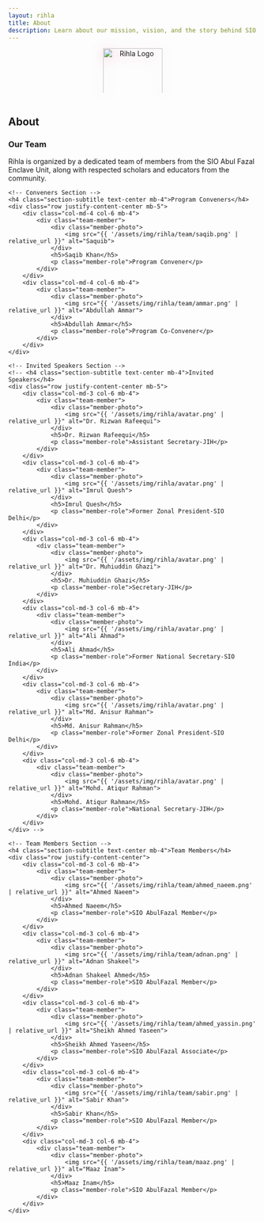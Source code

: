 ```yaml
---
layout: rihla
title: About
description: Learn about our mission, vision, and the story behind SIO AFE's annual Summer Islamic Camp for boys.
---
```


<div class="section-header">
    <div class="logo-container-large">
        <img src="{{ '/assets/img/rihla/rehlaa_logo.png' | relative_url }}" alt="Rihla Logo" class="center-logo">
    </div>
    <h2>About</h2>
</div>

<div class="rihla-card mt-5">
    <h3 class="mb-4">Our Team</h3>
    <div class="row">
        <div class="col-lg-12 mb-4">
            <p class="text-center">Rihla is organized by a dedicated team of members from the SIO Abul Fazal Enclave Unit, along with respected scholars and educators from the community.</p>
        </div>
    </div>
    
    <!-- Conveners Section -->
    <h4 class="section-subtitle text-center mb-4">Program Conveners</h4>
    <div class="row justify-content-center mb-5">
        <div class="col-md-4 col-6 mb-4">
            <div class="team-member">
                <div class="member-photo">
                    <img src="{{ '/assets/img/rihla/team/saqib.png' | relative_url }}" alt="Saquib">
                </div>
                <h5>Saqib Khan</h5>
                <p class="member-role">Program Convener</p>
            </div>
        </div>
        <div class="col-md-4 col-6 mb-4">
            <div class="team-member">
                <div class="member-photo">
                    <img src="{{ '/assets/img/rihla/team/ammar.png' | relative_url }}" alt="Abdullah Ammar">
                </div>
                <h5>Abdullah Ammar</h5>
                <p class="member-role">Program Co-Convener</p>
            </div>
        </div>
    </div>
    
    <!-- Invited Speakers Section -->
    <!-- <h4 class="section-subtitle text-center mb-4">Invited Speakers</h4>
    <div class="row justify-content-center mb-5">
        <div class="col-md-3 col-6 mb-4">
            <div class="team-member">
                <div class="member-photo">
                    <img src="{{ '/assets/img/rihla/avatar.png' | relative_url }}" alt="Dr. Rizwan Rafeequi">
                </div>
                <h5>Dr. Rizwan Rafeequi</h5>
                <p class="member-role">Assistant Secretary-JIH</p>
            </div>
        </div>
        <div class="col-md-3 col-6 mb-4">
            <div class="team-member">
                <div class="member-photo">
                    <img src="{{ '/assets/img/rihla/avatar.png' | relative_url }}" alt="Imrul Quesh">
                </div>
                <h5>Imrul Quesh</h5>
                <p class="member-role">Former Zonal President-SIO Delhi</p>
            </div>
        </div>
        <div class="col-md-3 col-6 mb-4">
            <div class="team-member">
                <div class="member-photo">
                    <img src="{{ '/assets/img/rihla/avatar.png' | relative_url }}" alt="Dr. Muhiuddin Ghazi">
                </div>
                <h5>Dr. Muhiuddin Ghazi</h5>
                <p class="member-role">Secretary-JIH</p>
            </div>
        </div>
        <div class="col-md-3 col-6 mb-4">
            <div class="team-member">
                <div class="member-photo">
                    <img src="{{ '/assets/img/rihla/avatar.png' | relative_url }}" alt="Ali Ahmad">
                </div>
                <h5>Ali Ahmad</h5>
                <p class="member-role">Former National Secretary-SIO India</p>
            </div>
        </div>
        <div class="col-md-3 col-6 mb-4">
            <div class="team-member">
                <div class="member-photo">
                    <img src="{{ '/assets/img/rihla/avatar.png' | relative_url }}" alt="Md. Anisur Rahman">
                </div>
                <h5>Md. Anisur Rahman</h5>
                <p class="member-role">Former Zonal President-SIO Delhi</p>
            </div>
        </div>
        <div class="col-md-3 col-6 mb-4">
            <div class="team-member">
                <div class="member-photo">
                    <img src="{{ '/assets/img/rihla/avatar.png' | relative_url }}" alt="Mohd. Atiqur Rahman">
                </div>
                <h5>Mohd. Atiqur Rahman</h5>
                <p class="member-role">National Secretary-JIH</p>
            </div>
        </div>
    </div> -->
    
    <!-- Team Members Section -->
    <h4 class="section-subtitle text-center mb-4">Team Members</h4>
    <div class="row justify-content-center">
        <div class="col-md-3 col-6 mb-4">
            <div class="team-member">
                <div class="member-photo">
                    <img src="{{ '/assets/img/rihla/team/ahmed_naeem.png' | relative_url }}" alt="Ahmed Naeem">
                </div>
                <h5>Ahmed Naeem</h5>
                <p class="member-role">SIO AbulFazal Member</p>
            </div>
        </div>
        <div class="col-md-3 col-6 mb-4">
            <div class="team-member">
                <div class="member-photo">
                    <img src="{{ '/assets/img/rihla/team/adnan.png' | relative_url }}" alt="Adnan Shakeel">
                </div>
                <h5>Adnan Shakeel Ahmed</h5>
                <p class="member-role">SIO AbulFazal Member</p>
            </div>
        </div>
        <div class="col-md-3 col-6 mb-4">
            <div class="team-member">
                <div class="member-photo">
                    <img src="{{ '/assets/img/rihla/team/ahmed_yassin.png' | relative_url }}" alt="Sheikh Ahmed Yaseen">
                </div>
                <h5>Sheikh Ahmed Yaseen</h5>
                <p class="member-role">SIO AbulFazal Associate</p>
            </div>
        </div>
        <div class="col-md-3 col-6 mb-4">
            <div class="team-member">
                <div class="member-photo">
                    <img src="{{ '/assets/img/rihla/team/sabir.png' | relative_url }}" alt="Sabir Khan">
                </div>
                <h5>Sabir Khan</h5>
                <p class="member-role">SIO AbulFazal Member</p>
            </div>
        </div>
        <div class="col-md-3 col-6 mb-4">
            <div class="team-member">
                <div class="member-photo">
                    <img src="{{ '/assets/img/rihla/team/maaz.png' | relative_url }}" alt="Maaz Inam">
                </div>
                <h5>Maaz Inam</h5>
                <p class="member-role">SIO AbulFazal Member</p>
            </div>
        </div>
    </div>
    
   </div>


<style>
/* Mission Items */
.mission-item {
    text-align: center;
    padding: 1.5rem;
    height: 100%;
    transition: all 0.3s ease;
}

.mission-icon {
    font-size: 3rem;
    color: var(--rihla-primary);
    margin-bottom: 1.5rem;
}

.mission-item h4 {
    color: var(--rihla-secondary);
    font-size: 1.4rem;
    margin-bottom: 1rem;
}

.mission-item p {
    color: var(--rihla-dark);
    font-size: 1rem;
}

/* Approach Timeline */
.approach-timeline {
    position: relative;
    padding: 1rem 0;
}

.approach-item {
    display: flex;
    margin-bottom: 2.5rem;
    position: relative;
}

.approach-item:last-child {
    margin-bottom: 0;
}

.approach-icon {
    flex: 0 0 80px;
    height: 80px;
    background: var(--rihla-light);
    border-radius: 50%;
    display: flex;
    align-items: center;
    justify-content: center;
    margin-right: 1.5rem;
    color: var(--rihla-primary);
    font-size: 2rem;
    box-shadow: var(--shadow-soft);
    position: relative;
    z-index: 2;
}

.approach-content {
    flex: 1;
    padding-top: 0.5rem;
}

.approach-content h4 {
    color: var(--rihla-secondary);
    font-size: 1.4rem;
    margin-bottom: 0.7rem;
}

.approach-content p {
    color: var(--rihla-dark);
    font-size: 1rem;
}

/* Team Categories */
.team-category {
    text-align: center;
    padding: 1.5rem;
    height: 100%;
    background: var(--rihla-light);
    border-radius: var(--border-radius);
    transition: all 0.3s ease;
}

.team-category:hover {
    transform: translateY(-5px);
    box-shadow: var(--shadow-medium);
}

.team-icon {
    font-size: 2.5rem;
    color: var(--rihla-primary);
    margin-bottom: 1.2rem;
}

.team-category h4 {
    color: var(--rihla-secondary);
    font-size: 1.3rem;
    margin-bottom: 1rem;
}

.team-category p {
    color: var(--rihla-dark);
    font-size: 0.95rem;
}

/* Responsive Adjustments */
@media (max-width: 768px) {
    .approach-item {
        flex-direction: column;
        text-align: center;
    }
    
    .approach-icon {
        margin: 0 auto 1.5rem;
    }
    
    .mission-item, .team-category {
        padding: 1.2rem;
    }
    
    .mission-icon, .team-icon {
        font-size: 2.2rem;
        margin-bottom: 1rem;
    }
    
    .mission-item h4, .team-category h4, .approach-content h4 {
        font-size: 1.2rem;
    }
}

/* Center Logo Styling */
.logo-container-large {
    text-align: center;
    margin-bottom: 1.5rem;
}

.center-logo {
    width: 120px;
    height: auto;
    max-height: 90px; /* This ensures it doesn't get too tall */
    object-fit: contain; /* This ensures the logo maintains its aspect ratio */
    filter: drop-shadow(0 4px 12px rgba(229, 57, 94, 0.3));
    animation: gentle-pulse 3s ease-in-out infinite;
    transition: transform 0.5s ease;
    margin: 0 auto 1rem; /* Centers the logo and adds bottom margin */
}

.center-logo:hover {
    transform: scale(1.05);
}

@keyframes gentle-pulse {
    0%, 100% { 
        filter: drop-shadow(0 4px 12px rgba(229, 57, 94, 0.3));
        transform: scale(1);
    }
    50% { 
        filter: drop-shadow(0 6px 18px rgba(229, 57, 94, 0.5));
        transform: scale(1.03);
    }
}

@media (max-width: 480px) {
    .center-logo {
        width: 80px;
        max-height: 70px;
    }
}

/* Team Members */
.section-subtitle {
    color: var(--rihla-secondary);
    font-size: 1.5rem;
    position: relative;
    display: inline-block;
}

.section-subtitle:after {
    content: '';
    position: absolute;
    bottom: -10px;
    left: 50%;
    transform: translateX(-50%);
    width: 50px;
    height: 3px;
    background-color: var(--rihla-accent);
}

.team-member {
    text-align: center;
    transition: all 0.3s ease;
}

.team-member:hover {
    transform: translateY(-5px);
}

.member-photo {
    width: 150px;
    height: 150px;
    border-radius: 50%;
    overflow: hidden;
    margin: 0 auto 1rem;
    border: 5px solid var(--rihla-light);
    box-shadow: var(--shadow-soft);
    transition: all 0.3s ease;
}

.member-photo img {
    width: 100%;
    height: 100%;
    object-fit: cover;
    transition: transform 0.5s ease;
}

.team-member:hover .member-photo {
    border-color: var(--rihla-accent);
    box-shadow: var(--shadow-medium);
}

.team-member:hover .member-photo img {
    transform: scale(1.1);
}

.team-member h5 {
    color: var(--rihla-secondary);
    font-size: 1.2rem;
    margin-bottom: 0.3rem;
}

.member-role {
    color: var(--rihla-primary);
    font-size: 0.9rem;
    font-weight: 600;
}

@media (max-width: 768px) {
    .member-photo {
        width: 120px;
        height: 120px;
    }
    
    .team-member h5 {
        font-size: 1.1rem;
    }
    
    .member-role {
        font-size: 0.8rem;
    }
    
    .section-subtitle {
        font-size: 1.3rem;
    }
}

@media (max-width: 480px) {
    .member-photo {
        width: 100px;
        height: 100px;
        border-width: 3px;
    }
    
    .team-member h5 {
        font-size: 1rem;
    }
    
    .member-role {
        font-size: 0.75rem;
    }
}
</style> 